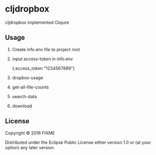 # cljdropbox

cljdropbox implemented Clojure

## Usage

1. Create info.env file to project root

2. input access-token in info.env

   {:access_token "1234567889"}

3. dropbox-usage
4. get-all-file-counts
5. search-data
6. download

## License

Copyright © 2016 FIXME

Distributed under the Eclipse Public License either version 1.0 or (at
your option) any later version.
